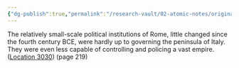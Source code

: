 ```yaml
---
{"dg-publish":true,"permalink":"/research-vault/02-atomic-notes/original-political-institutions-must-adapt-as-the-needs-evolve/"}
---
```


The relatively small-scale political institutions of Rome, little changed since the fourth century BCE, were hardly up to governing the peninsula of Italy. They were even less capable of controlling and policing a vast empire. ([Location 3030](https://readwise.io/to_kindle?action=open&asin=B0108U7IHO&location=3030)) (page 219)